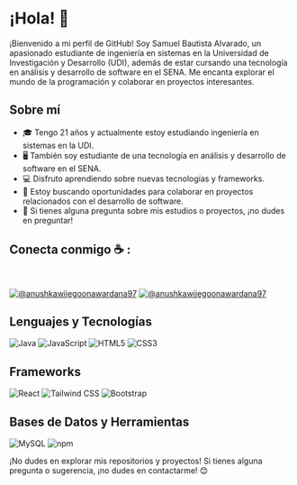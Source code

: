 # ¡Hola! 👋

¡Bienvenido a mi perfil de GitHub! Soy Samuel Bautista Alvarado, un apasionado estudiante de ingeniería en sistemas en la Universidad de Investigación y Desarrollo (UDI), además de estar cursando una tecnología en análisis y desarrollo de software en el SENA. Me encanta explorar el mundo de la programación y colaborar en proyectos interesantes.

## Sobre mí

- 🎓 Tengo 21 años y actualmente estoy estudiando ingeniería en sistemas en la UDI.
- 🖥️ También soy estudiante de una tecnología en análisis y desarrollo de software en el SENA.
- 💻 Disfruto aprendiendo sobre nuevas tecnologías y frameworks.
- 👯 Estoy buscando oportunidades para colaborar en proyectos relacionados con el desarrollo de software.
- 💬 Si tienes alguna pregunta sobre mis estudios o proyectos, ¡no dudes en preguntar!

## Conecta conmigo ☕ :

<br>

[![@anushkawijegoonawardana97](https://img.icons8.com/fluency/48/000000/instagram-new.png "@anushkawijegoonawardana97")](https://www.instagram.com/_smnopa_/?hl=es-la) [![@anushkawijegoonawardana97](https://img.icons8.com/fluency/48/000000/linkedin.png "@anushkawijegoonawardana97")](https://www.linkedin.com/in/samuel-bautista-alvarado-b95734237/) 

## Lenguajes y Tecnologías

![Java](https://img.shields.io/badge/Java-007396?style=for-the-badge&logo=java&logoColor=white)
![JavaScript](https://img.shields.io/badge/JavaScript-F7DF1E?style=for-the-badge&logo=javascript&logoColor=black)
![HTML5](https://img.shields.io/badge/HTML5-E34F26?style=for-the-badge&logo=html5&logoColor=white)
![CSS3](https://img.shields.io/badge/CSS3-1572B6?style=for-the-badge&logo=css3&logoColor=white)

## Frameworks

![React](https://img.shields.io/badge/React-61DAFB?style=for-the-badge&logo=react&logoColor=white)
![Tailwind CSS](https://img.shields.io/badge/Tailwind_CSS-38B2AC?style=for-the-badge&logo=tailwind-css&logoColor=white)
![Bootstrap](https://img.shields.io/badge/Bootstrap-563D7C?style=for-the-badge&logo=bootstrap&logoColor=white)

## Bases de Datos y Herramientas

![MySQL](https://img.shields.io/badge/MySQL-4479A1?style=for-the-badge&logo=mysql&logoColor=white)
![npm](https://img.shields.io/badge/npm-CB3837?style=for-the-badge&logo=npm&logoColor=white)


¡No dudes en explorar mis repositorios y proyectos! Si tienes alguna pregunta o sugerencia, ¡no dudes en contactarme! 😊
